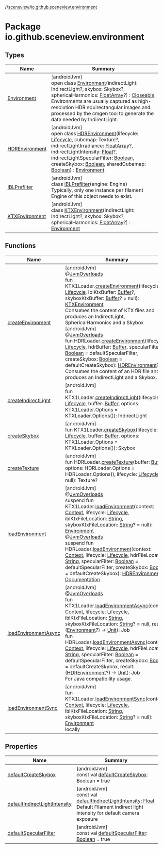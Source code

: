 //[sceneview](../../index.md)/[io.github.sceneview.environment](index.md)

# Package io.github.sceneview.environment

## Types

| Name | Summary |
|---|---|
| [Environment](-environment/index.md) | [androidJvm]<br>open class [Environment](-environment/index.md)(indirectLight: IndirectLight?, skybox: Skybox?, sphericalHarmonics: [FloatArray](https://kotlinlang.org/api/latest/jvm/stdlib/kotlin/-float-array/index.html)?) : [Closeable](https://developer.android.com/reference/kotlin/java/io/Closeable.html)<br>Environments are usually captured as high-resolution HDR equirectangular images and processed by the cmgen tool to generate the data needed by IndirectLight. |
| [HDREnvironment](-h-d-r-environment/index.md) | [androidJvm]<br>open class [HDREnvironment](-h-d-r-environment/index.md)(lifecycle: [Lifecycle](https://developer.android.com/reference/kotlin/androidx/lifecycle/Lifecycle.html), cubemap: Texture?, indirectLightIrradiance: [FloatArray](https://kotlinlang.org/api/latest/jvm/stdlib/kotlin/-float-array/index.html)?, indirectLightIntensity: [Float](https://kotlinlang.org/api/latest/jvm/stdlib/kotlin/-float/index.html)?, indirectLightSpecularFilter: [Boolean](https://kotlinlang.org/api/latest/jvm/stdlib/kotlin/-boolean/index.html), createSkybox: [Boolean](https://kotlinlang.org/api/latest/jvm/stdlib/kotlin/-boolean/index.html), sharedCubemap: [Boolean](https://kotlinlang.org/api/latest/jvm/stdlib/kotlin/-boolean/index.html)) : [Environment](-environment/index.md) |
| [IBLPrefilter](-i-b-l-prefilter/index.md) | [androidJvm]<br>class [IBLPrefilter](-i-b-l-prefilter/index.md)(engine: Engine)<br>Typically, only one instance per filament Engine of this object needs to exist. |
| [KTXEnvironment](-k-t-x-environment/index.md) | [androidJvm]<br>class [KTXEnvironment](-k-t-x-environment/index.md)(indirectLight: IndirectLight?, skybox: Skybox?, sphericalHarmonics: [FloatArray](https://kotlinlang.org/api/latest/jvm/stdlib/kotlin/-float-array/index.html)?) : [Environment](-environment/index.md) |

## Functions

| Name | Summary |
|---|---|
| [createEnvironment](create-environment.md) | [androidJvm]<br>@[JvmOverloads](https://kotlinlang.org/api/latest/jvm/stdlib/kotlin.jvm/-jvm-overloads/index.html)<br>fun KTX1Loader.[createEnvironment](create-environment.md)(lifecycle: [Lifecycle](https://developer.android.com/reference/kotlin/androidx/lifecycle/Lifecycle.html), iblKtxBuffer: [Buffer](https://developer.android.com/reference/kotlin/java/nio/Buffer.html)?, skyboxKtxBuffer: [Buffer](https://developer.android.com/reference/kotlin/java/nio/Buffer.html)? = null): [KTXEnvironment](-k-t-x-environment/index.md)<br>Consumes the content of KTX files and produces an IndirectLight, SphericalHarmonics and a Skybox<br>[androidJvm]<br>@[JvmOverloads](https://kotlinlang.org/api/latest/jvm/stdlib/kotlin.jvm/-jvm-overloads/index.html)<br>fun HDRLoader.[createEnvironment](create-environment.md)(lifecycle: [Lifecycle](https://developer.android.com/reference/kotlin/androidx/lifecycle/Lifecycle.html), hdrBuffer: [Buffer](https://developer.android.com/reference/kotlin/java/nio/Buffer.html), specularFilter: [Boolean](https://kotlinlang.org/api/latest/jvm/stdlib/kotlin/-boolean/index.html) = defaultSpecularFilter, createSkybox: [Boolean](https://kotlinlang.org/api/latest/jvm/stdlib/kotlin/-boolean/index.html) = defaultCreateSkybox): [HDREnvironment](-h-d-r-environment/index.md)?<br>Consumes the content of an HDR file and produces an IndirectLight and a Skybox. |
| [createIndirectLight](create-indirect-light.md) | [androidJvm]<br>fun KTX1Loader.[createIndirectLight](create-indirect-light.md)(lifecycle: [Lifecycle](https://developer.android.com/reference/kotlin/androidx/lifecycle/Lifecycle.html), buffer: [Buffer](https://developer.android.com/reference/kotlin/java/nio/Buffer.html), options: KTX1Loader.Options = KTXLoader.Options()): IndirectLight |
| [createSkybox](create-skybox.md) | [androidJvm]<br>fun KTX1Loader.[createSkybox](create-skybox.md)(lifecycle: [Lifecycle](https://developer.android.com/reference/kotlin/androidx/lifecycle/Lifecycle.html), buffer: [Buffer](https://developer.android.com/reference/kotlin/java/nio/Buffer.html), options: KTX1Loader.Options = KTXLoader.Options()): Skybox |
| [createTexture](create-texture.md) | [androidJvm]<br>fun HDRLoader.[createTexture](create-texture.md)(buffer: [Buffer](https://developer.android.com/reference/kotlin/java/nio/Buffer.html), options: HDRLoader.Options = HDRLoader.Options(), lifecycle: [Lifecycle](https://developer.android.com/reference/kotlin/androidx/lifecycle/Lifecycle.html)? = null): Texture? |
| [loadEnvironment](load-environment.md) | [androidJvm]<br>@[JvmOverloads](https://kotlinlang.org/api/latest/jvm/stdlib/kotlin.jvm/-jvm-overloads/index.html)<br>suspend fun KTX1Loader.[loadEnvironment](load-environment.md)(context: [Context](https://developer.android.com/reference/kotlin/android/content/Context.html), lifecycle: [Lifecycle](https://developer.android.com/reference/kotlin/androidx/lifecycle/Lifecycle.html), iblKtxFileLocation: [String](https://kotlinlang.org/api/latest/jvm/stdlib/kotlin/-string/index.html), skyboxKtxFileLocation: [String](https://kotlinlang.org/api/latest/jvm/stdlib/kotlin/-string/index.html)? = null): [Environment](-environment/index.md)<br>@[JvmOverloads](https://kotlinlang.org/api/latest/jvm/stdlib/kotlin.jvm/-jvm-overloads/index.html)<br>suspend fun HDRLoader.[loadEnvironment](load-environment.md)(context: [Context](https://developer.android.com/reference/kotlin/android/content/Context.html), lifecycle: [Lifecycle](https://developer.android.com/reference/kotlin/androidx/lifecycle/Lifecycle.html), hdrFileLocation: [String](https://kotlinlang.org/api/latest/jvm/stdlib/kotlin/-string/index.html), specularFilter: [Boolean](https://kotlinlang.org/api/latest/jvm/stdlib/kotlin/-boolean/index.html) = defaultSpecularFilter, createSkybox: [Boolean](https://kotlinlang.org/api/latest/jvm/stdlib/kotlin/-boolean/index.html) = defaultCreateSkybox): [HDREnvironment](-h-d-r-environment/index.md)?<br>[Documentation](create-environment.md) |
| [loadEnvironmentAsync](load-environment-async.md) | [androidJvm]<br>@[JvmOverloads](https://kotlinlang.org/api/latest/jvm/stdlib/kotlin.jvm/-jvm-overloads/index.html)<br>fun KTX1Loader.[loadEnvironmentAsync](load-environment-async.md)(context: [Context](https://developer.android.com/reference/kotlin/android/content/Context.html), lifecycle: [Lifecycle](https://developer.android.com/reference/kotlin/androidx/lifecycle/Lifecycle.html), iblKtxFileLocation: [String](https://kotlinlang.org/api/latest/jvm/stdlib/kotlin/-string/index.html), skyboxKtxFileLocation: [String](https://kotlinlang.org/api/latest/jvm/stdlib/kotlin/-string/index.html)? = null, result: ([Environment](-environment/index.md)?) -&gt; [Unit](https://kotlinlang.org/api/latest/jvm/stdlib/kotlin/-unit/index.html)): Job<br>fun HDRLoader.[loadEnvironmentAsync](load-environment-async.md)(context: [Context](https://developer.android.com/reference/kotlin/android/content/Context.html), lifecycle: [Lifecycle](https://developer.android.com/reference/kotlin/androidx/lifecycle/Lifecycle.html), hdrFileLocation: [String](https://kotlinlang.org/api/latest/jvm/stdlib/kotlin/-string/index.html), specularFilter: [Boolean](https://kotlinlang.org/api/latest/jvm/stdlib/kotlin/-boolean/index.html) = defaultSpecularFilter, createSkybox: [Boolean](https://kotlinlang.org/api/latest/jvm/stdlib/kotlin/-boolean/index.html) = defaultCreateSkybox, result: ([HDREnvironment](-h-d-r-environment/index.md)?) -&gt; [Unit](https://kotlinlang.org/api/latest/jvm/stdlib/kotlin/-unit/index.html)): Job<br>For Java compatibility usage. |
| [loadEnvironmentSync](load-environment-sync.md) | [androidJvm]<br>fun KTX1Loader.[loadEnvironmentSync](load-environment-sync.md)(context: [Context](https://developer.android.com/reference/kotlin/android/content/Context.html), lifecycle: [Lifecycle](https://developer.android.com/reference/kotlin/androidx/lifecycle/Lifecycle.html), iblKtxFileLocation: [String](https://kotlinlang.org/api/latest/jvm/stdlib/kotlin/-string/index.html), skyboxKtxFileLocation: [String](https://kotlinlang.org/api/latest/jvm/stdlib/kotlin/-string/index.html)? = null): [Environment](-environment/index.md)<br>locally |

## Properties

| Name | Summary |
|---|---|
| [defaultCreateSkybox](default-create-skybox.md) | [androidJvm]<br>const val [defaultCreateSkybox](default-create-skybox.md): [Boolean](https://kotlinlang.org/api/latest/jvm/stdlib/kotlin/-boolean/index.html) = true |
| [defaultIndirectLightIntensity](default-indirect-light-intensity.md) | [androidJvm]<br>const val [defaultIndirectLightIntensity](default-indirect-light-intensity.md): [Float](https://kotlinlang.org/api/latest/jvm/stdlib/kotlin/-float/index.html)<br>Default Filament indirect light intensity for default camera exposure |
| [defaultSpecularFilter](default-specular-filter.md) | [androidJvm]<br>const val [defaultSpecularFilter](default-specular-filter.md): [Boolean](https://kotlinlang.org/api/latest/jvm/stdlib/kotlin/-boolean/index.html) = true |
